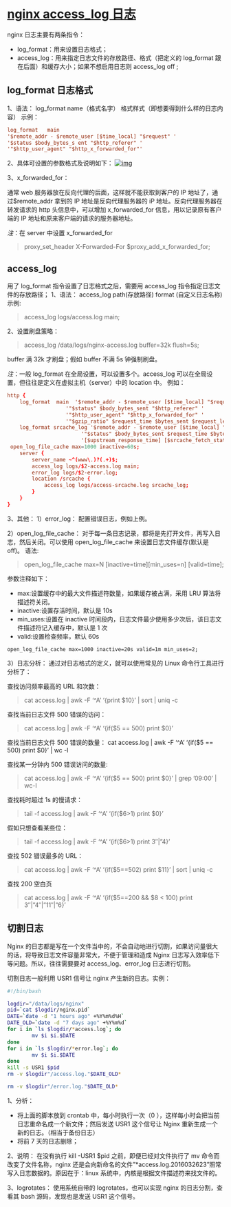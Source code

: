 # [nginx access_log 日志](https://lanjingling.github.io/2016/03/14/nginx-access-log/)

nginx 日志主要有两条指令：

- log_format：用来设置日志格式；
- access_log：用来指定日志文件的存放路径、格式（把定义的 log_format 跟在后面）和缓存大小；如果不想启用日志则 access_log off ;

## log_format 日志格式

1、语法：
log_format name（格式名字） 格式样式（即想要得到什么样的日志内容）
示例：

```conf
log_format   main
'$remote_addr - $remote_user [$time_local] "$request" '
'$status $body_bytes_s ent "$http_referer" '
'"$http_user_agent" "$http_x_forwarded_for"'
```

2、具体可设置的参数格式及说明如下：
[![img](http://ww3.sinaimg.cn/large/72c913fbgw1f2l1htuh5yj20om0f3aac.jpg)](http://ww3.sinaimg.cn/large/72c913fbgw1f2l1htuh5yj20om0f3aac.jpg)

3、x_forwarded_for：

通常 web 服务器放在反向代理的后面，这样就不能获取到客户的 IP 地址了，通过$remote_addr 拿到的 IP 地址是反向代理服务器的 iP 地址。反向代理服务器在转发请求的 http 头信息中，可以增加 x_forwarded_for 信息，用以记录原有客户端的 IP 地址和原来客户端的请求的服务器地址。

_注_：在 server 中设置 x_forwarded_for

> proxy_set_header X-Forwarded-For $proxy_add_x_forwarded_for;

## access_log

用了 log_format 指令设置了日志格式之后，需要用 access_log 指令指定日志文件的存放路径；
1、语法：
access_log path(存放路径) format (自定义日志名称)
示例:

> access_log logs/access.log main;

2、设置刷盘策略：

> access_log /data/logs/nginx-access.log buffer=32k flush=5s;

buffer 满 32k 才刷盘；假如 buffer 不满 5s 钟强制刷盘。

_注_：一般 log_format 在全局设置，可以设置多个。access_log 可以在全局设置，但往往是定义在虚拟主机（server）中的 location 中。
例如：

```conf
http {
    log_format  main  '$remote_addr - $remote_user [$time_local] "$request" '
                   '"$status" $body_bytes_sent "$http_referer" '
                   '"$http_user_agent" "$http_x_forwarded_for" '
                   '"$gzip_ratio" $request_time $bytes_sent $request_length';
    log_format srcache_log '$remote_addr - $remote_user [$time_local] "$request" '
                        '"$status" $body_bytes_sent $request_time $bytes_sent $request_length '
                        '[$upstream_response_time] [$srcache_fetch_status] [$srcache_store_status] [$srcache_expire]';
 open_log_file_cache max=1000 inactive=60s;
    server {
        server_name ~^(www\.)?(.+)$;
        access_log logs/$2-access.log main;
        error_log logs/$2-error.log;
        location /srcache {
            access_log logs/access-srcache.log srcache_log;
        }
    }
}
```

3、其他：
1）error_log：
配置错误日志，例如上例。

2）open_log_file_cache：
对于每一条日志记录，都将是先打开文件，再写入日志，然后关闭。可以使用 open_log_file_cache 来设置日志文件缓存(默认是 off)。
语法:

> open_log_file_cache max=N [inactive=time][min_uses=n] [valid=time];

参数注释如下：

- max:设置缓存中的最大文件描述符数量，如果缓存被占满，采用 LRU 算法将描述符关闭。
- inactive:设置存活时间，默认是 10s
- min_uses:设置在 inactive 时间段内，日志文件最少使用多少次后，该日志文件描述符记入缓存中，默认是 1 次
- valid:设置检查频率，默认 60s

```nginx
open_log_file_cache max=1000 inactive=20s valid=1m min_uses=2;
```

3）日志分析：
通过对日志格式的定义，就可以使用常见的 Linux 命令行工具进行分析了：

查找访问频率最高的 URL 和次数：

> cat access.log | awk -F ‘^A’ ‘{print $10}’ | sort | uniq -c

查找当前日志文件 500 错误的访问：

> cat access.log | awk -F ‘^A’ ‘{if($5 == 500) print $0}’

查找当前日志文件 500 错误的数量：
cat access.log | awk -F ‘^A’ ‘{if($5 == 500) print $0}’ | wc -l

查找某一分钟内 500 错误访问的数量:

> cat access.log | awk -F ‘^A’ ‘{if($5 == 500) print $0}’ | grep ’09:00’ | wc-l

查找耗时超过 1s 的慢请求：

> tail -f access.log | awk -F ‘^A’ ‘{if($6>1) print $0}’

假如只想查看某些位：

> tail -f access.log | awk -F ‘^A’ ‘{if($6>1) print $3″|”$4}’

查找 502 错误最多的 URL：

> cat access.log | awk -F ‘^A’ ‘{if($5==502) print $11}’ | sort | uniq -c

查找 200 空白页

> cat access.log | awk -F ‘^A’ ‘{if($5==200 && $8 < 100) print $3″|”$4″|”$11″|”$6}’

## 切割日志

Nginx 的日志都是写在一个文件当中的，不会自动地进行切割，如果访问量很大的话，将导致日志文件容量非常大，不便于管理和造成 Nginx 日志写入效率低下等问题。所以，往往需要要对 access_log、error_log 日志进行切割。

切割日志一般利用 USR1 信号让 nginx 产生新的日志。实例：

```bash
#!/bin/bash

logdir="/data/logs/nginx"
pid=`cat $logdir/nginx.pid`
DATE=`date -d "1 hours ago" +%Y%m%d%H`
DATE_OLD=`date -d "7 days ago" +%Y%m%d`
for i in `ls $logdir/*access.log`; do
        mv $i $i.$DATE
done
for i in `ls $logdir/*error.log`; do
        mv $i $i.$DATE
done
kill -s USR1 $pid
rm -v $logdir"/access.log."$DATE_OLD*

rm -v $logdir"/error.log."$DATE_OLD*
```

1、分析：

- 将上面的脚本放到 crontab 中，每小时执行一次（0 ），这样每小时会把当前日志重命名成一个新文件；然后发送 USR1 这个信号让 Nginx 重新生成一个新的日志。（相当于备份日志）
- 将前 7 天的日志删除；

2、说明：
在没有执行 kill -USR1 $pid 之前，即便已经对文件执行了 mv 命令而改变了文件名称，nginx 还是会向新命名的文件”\*access.log.2016032623”照常写入日志数据的。原因在于：linux 系统中，内核是根据文件描述符来找文件的。

3、logrotates：
使用系统自带的 logrotates，也可以实现 nginx 的日志分割，查看其 bash 源码，发现也是发送 USR1 这个信号。
